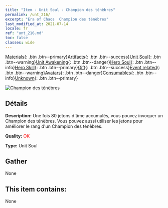 ```yaml
---
title: "Item - Unit Soul - Champion des ténèbres"
permalink: /unt_216/
excerpt: "Era of Chaos  Champion des ténèbres"
last_modified_at: 2021-07-14
locale: fr
ref: "unt_216.md"
toc: false
classes: wide
---
```

 [Materials](/ItemsFR/){: .btn .btn--primary}[Artifacts](/ItemsFR/Artifacts/){: .btn .btn--success}[Unit Soul](/ItemsFR/UnitSoul/){: .btn .btn--warning}[Unit Awakening](/ItemsFR/UnitAwakening/){: .btn .btn--danger}[Hero Soul](/ItemsFR/HeroSoul/){: .btn .btn--info}[Hero Skill](/ItemsFR/HeroSkill/){: .btn .btn--primary}[Gift](/ItemsFR/Gift/){: .btn .btn--success}[Event related](/ItemsFR/Events/){: .btn .btn--warning}[Avatars](/ItemsFR/Avatars/){: .btn .btn--danger}[Consumables](/ItemsFR/Consumables/){: .btn .btn--info}[Unknown](/ItemsFR/Unknown/){: .btn .btn--primary}

 ![Champion des ténèbres](/images/u/ti_sishen.jpg)

## Détails
 **Description:** Une fois 80 jetons d'âme accumulés, vous pouvez invoquer un Champion des ténèbres. Vous pouvez aussi utiliser les jetons pour améliorer le rang d'un Champion des ténèbres.

 **Quality:** <span style="color: #FF0000">OK</span>

 **Type:** Unit Soul

## Gather

  None

## This item contains:

  None

